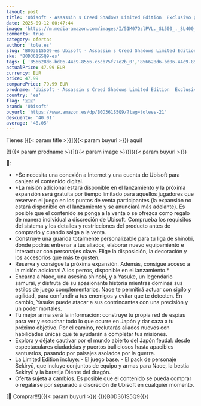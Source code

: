```yaml
---
layout: post
title: 'Ubisoft - Assassin s Creed Shadows Limited Edition  Exclusivo para Amazon.es   Xbox Series X '
date: 2025-09-12 00:47:44
image: 'https://m.media-amazon.com/images/I/51M07QzlPVL._SL500_._SL400_.jpg'
comments: true
category: ofertas
author: 'tole.es'
slug: 'B0D361S5Q9-es Ubisoft - Assassin s Creed Shadows Limited Edition...'
sku: 'B0D361S5Q9-es'
tags: [ '856628d6-bd06-44c9-8556-c5cb75f77e2b_0','856628d6-bd06-44c9-8556-c5cb75f77e2b_2201','856628d6-bd06-44c9-8556-c5cb75f77e2b_3601','Arborist Merchandising Root','Hardware y juegos para Xbox Series X y S','Juegos para Xbox Series X y S','Preventa de Videojuegos','Self Service','Special Features Stores','Videojuegos','Videojuegos más esperados','ubisoft','xbox','🇪🇸', ]
actualPrice: 47.99 EUR
currency: EUR
price: 47.99
comparePrice: 79.99 EUR
prodname: 'Ubisoft - Assassin s Creed Shadows Limited Edition  Exclusivo para Amazon.es   Xbox Series X '
country: 'es'
flag: '🇪🇸'
brand: 'Ubisoft'
buyurl: 'https://www.amazon.es/dp/B0D361S5Q9/?tag=tolees-21'
descuento: '40.01'
average: '48.05'
---
```


Tienes [{{< param title >}}]({{< param buyurl >}}) aqui!

[![{{< param prodname >}}]({{< param image >}})]({{< param buyurl >}})

🔎:

- *Se necesita una conexión a Internet y una cuenta de Ubisoft para canjear el contenido digital.
- *La misión adicional estará disponible en el lanzamiento y la próxima expansión será gratuita por tiempo limitado para aquellos jugadores que reserven el juego en los puntos de venta participantes (la expansión no estará disponible en el lanzamiento y se anunciará más adelante). Es posible que el contenido se ponga a la venta o se ofrezca como regalo de manera individual a discreción de Ubisoft. Comprueba los requisitos del sistema y los detalles y restricciones del producto antes de comprarlo y cuando salga a la venta.
- Construye una guarida totalmente personalizable para tu liga de shinobi, donde podrás entrenar a tus aliados, elaborar nuevo equipamiento e interactuar con personajes clave. Elige la disposición, la decoración y los accesorios que más te gusten.
- Reserva y consigue la próxima expansión. Además, consigue acceso a la misión adicional A los perros, disponible en el lanzamiento.*
- Encarna a Naoe, una asesina shinobi, y a Yasuke, un legendario samurái, y disfruta de su apasionante historia mientras dominas sus estilos de juego complementarios. Naoe te permitirá actuar con sigilo y agilidad, para confundir a tus enemigos y evitar que te detecten. En cambio, Yasuke puede atacar a sus contrincantes con una precisión y un poder mortales.
- Tu mejor arma será la información: construye tu propia red de espías para ver y escuchar todo lo que ocurre en Japón y dar caza a tu próximo objetivo. Por el camino, reclutarás aliados nuevos con habilidades únicas que te ayudarán a completar tus misiones.
- Explora y déjate cautivar por el mundo abierto del Japón feudal: desde espectaculares ciudadelas y puertos bulliciosos hasta apacibles santuarios, pasando por paisajes asolados por la guerra.
- La Limited Edition incluye: - El juego base. - El pack de personaje Sekiryū, que incluye conjuntos de equipo y armas para Naoe, la bestia Sekiryū y la baratija Diente del dragón.
- Oferta sujeta a cambios. Es posible que el contenido se pueda comprar o regalarse por separado a discreción de Ubisoft en cualquier momento.

[🛒 Comprar!!!]({{< param buyurl >}})
{{<world>}}B0D361S5Q9{{</world>}}
